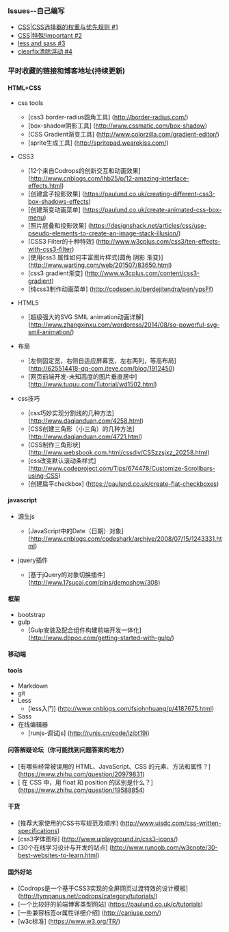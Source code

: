 ### Issues--自己编写
- [CSS|CSS选择器的权重与优先规则 #1](https://github.com/Demy-ouyang/blog/issues/1)
- [CSS|特殊!important #2](https://github.com/Demy-ouyang/blog/issues/2)
- [less and sass #3](https://github.com/Demy-ouyang/blog/issues/3)
- [clearfix清除浮动 #4](https://github.com/Demy-ouyang/blog/issues)

### 平时收藏的链接和博客地址(持续更新)

#### HTML+CSS
 - css tools
    * [css3 border-radius圆角工具] (http://border-radius.com/)
    * [box-shadow阴影工具] (http://www.cssmatic.com/box-shadow)
    * [CSS Gradient渐变工具] (http://www.colorzilla.com/gradient-editor/)
    * [sprite生成工具] (http://spritepad.wearekiss.com/)

 
 - CSS3
    * [12个来自Codrops的创新交互和动画效果] (http://www.cnblogs.com/lhb25/p/12-amazing-interface-effects.html)
    * [创建盒子投影效果] (https://paulund.co.uk/creating-different-css3-box-shadows-effects)
    * [创建渐变动画菜单] (https://paulund.co.uk/create-animated-css-box-menu)
    * [照片层叠和投影效果] (https://designshack.net/articles/css/use-pseudo-elements-to-create-an-image-stack-illusion/)
    * [CSS3 Filter的十种特效] (http://www.w3cplus.com/css3/ten-effects-with-css3-filter)
    * [使用css3 属性如何丰富图片样式(圆角 阴影 渐变)] (http://www.warting.com/web/201507/83650.html)
    * [css3 gradient渐变] (http://www.w3cplus.com/content/css3-gradient)
    * [纯css3制作动画菜单] (http://codepen.io/berdejitendra/pen/ypsFf)

 - HTML5
   * [超级强大的SVG SMIL animation动画详解] (http://www.zhangxinxu.com/wordpress/2014/08/so-powerful-svg-smil-animation/)
 - 布局
    * [左侧固定宽，右侧自适应屏幕宽，左右两列，等高布局] (http://625514418-qq-com.iteye.com/blog/1912450)
    * [网页前端开发-未知高度的图片垂直居中] (http://www.tuquu.com/Tutorial/wd1502.html)
 - css技巧
    * [css巧妙实现分割线的几种方法] (http://www.daqianduan.com/4258.html) 
    * [CSS创建三角形（小三角）的几种方法] (http://www.daqianduan.com/4721.html)
    * [CSS制作三角形状] (http://www.websbook.com.html/cssdiv/CSSzzsjxz_20258.html)
    * [css改变默认滚动条样式] (http://www.codeproject.com/Tips/674478/Customize-Scrollbars-using-CSS)
    * [创建扁平checkbox] (https://paulund.co.uk/create-flat-checkboxes)


#### javascript
  - 源生js
    * [JavaScript中的Date（日期）对象] (http://www.cnblogs.com/codeshark/archive/2008/07/15/1243331.html)

  - jquery插件
    * [基于jQuery的对象切换插件] (http://www.17sucai.com/pins/demoshow/308)
    

#### 框架
 - bootstrap
 - gulp
     * [Gulp安装及配合组件构建前端开发一体化] (http://www.dbpoo.com/getting-started-with-gulp/)

#### 移动端


#### tools
 - Markdown
 - git
 - Less
    * [less入门]  (http://www.cnblogs.com/fsjohnhuang/p/4187675.html)
 - Sass
 - 在线编辑器
    * [runjs-调试js] (http://runjs.cn/code/izibt19i)
 

#### 问答解疑论坛（你可能找到问题答案的地方）
 - [有哪些经常被误用的 HTML、JavaScript、CSS 的元素、方法和属性？] (https://www.zhihu.com/question/20979831)
 - [ 在 CSS 中，用 float 和 position 的区别是什么？] (https://www.zhihu.com/question/19588854)

#### 干货
 - [推荐大家使用的CSS书写规范及顺序] (http://www.uisdc.com/css-written-specifications)
 - [css3字体图标] (http://www.uiplayground.in/css3-icons/)
 - [30个在线学习设计与开发的站点] (http://www.runoob.com/w3cnote/30-best-websites-to-learn.html)

#### 国外好站

 - [Codrops是一个基于CSS3实现的全屏网页过渡特效的设计模板] (http://tympanus.net/codrops/category/tutorials/)
 - [一个比较好的前端博客类型网站] (https://paulund.co.uk/c/tutorials)
 - [一些兼容标签or属性详细介绍] (http://caniuse.com/)
 - [w3c标准] (https://www.w3.org/TR/)

 
